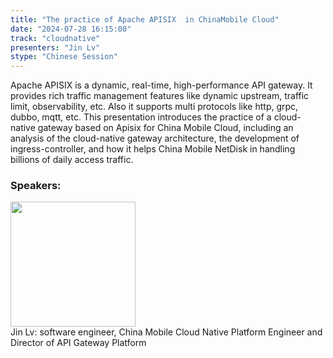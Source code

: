 ```yaml
---
title: "The practice of Apache APISIX  in ChinaMobile Cloud"
date: "2024-07-28 16:15:00" 
track: "cloudnative"
presenters: "Jin Lv"
stype: "Chinese Session"
---
```

Apache APISIX is a dynamic, real-time, high-performance API gateway. It provides rich traffic management features like dynamic upstream, traffic limit, observability, etc. Also it supports multi protocols like http, grpc, dubbo, mqtt, etc.
This presentation introduces the practice of a cloud-native gateway based on Apisix for China Mobile Cloud, including an analysis of the cloud-native gateway architecture, the development of  ingress-controller, and how it helps China Mobile NetDisk in handling billions of daily access traffic.
 
 ### Speakers: 
 <img src="https://sessionize.com/image/c29b-400o400o1-XLUD4NG9V7D8BqK5WF6jji.jpg" width="200" /><br>Jin Lv: software engineer, China Mobile Cloud Native Platform Engineer and Director of API Gateway Platform
 <br><br>